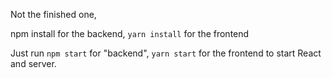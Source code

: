 Not the finished one,

npm install for the backend, `yarn install` for the frontend

Just run `npm start` for "backend", `yarn start` for the frontend to start React and server.
